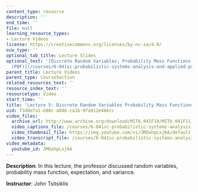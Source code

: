 ```yaml
---
content_type: resource
description: ''
end_time: ''
file: null
learning_resource_types:
- Lecture Videos
license: https://creativecommons.org/licenses/by-nc-sa/4.0/
ocw_type: ''
optional_tab_title: Lecture Slides
optional_text: '[Discrete Random Variables; Probability Mass Functions; Expectations
  (PDF)](/courses/6-041sc-probabilistic-systems-analysis-and-applied-probability-fall-2013/resources/mit6_041scf13_l05)'
parent_title: Lecture Videos
parent_type: CourseSection
related_resources_text: ''
resource_index_text: ''
resourcetype: Video
start_time: ''
title: 'Lecture 5: Discrete Random Variables Probability Mass Functions Expectations'
uid: f3d0efa1-e88c-a8d8-ca1b-9fa912e466cc
video_files:
  archive_url: http://www.archive.org/download/MIT6.041F10/MIT6_041F11_lec05_300k.mp4
  video_captions_file: /courses/6-041sc-probabilistic-systems-analysis-and-applied-probability-fall-2013/3MOahpLxj6A_captions.webvtt
  video_thumbnail_file: https://img.youtube.com/vi/3MOahpLxj6A/default.jpg
  video_transcript_file: /courses/6-041sc-probabilistic-systems-analysis-and-applied-probability-fall-2013/3MOahpLxj6A_transcript.pdf
video_metadata:
  youtube_id: 3MOahpLxj6A
---
```


**Description**: In this lecture, the professor discussed random variables, probability mass function, expectation, and variance.

**Instructor**: John Tsitsiklis


